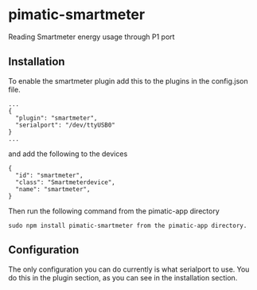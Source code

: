 pimatic-smartmeter
===============

Reading Smartmeter energy usage through P1 port

Installation
------------
To enable the smartmeter plugin add this to the plugins in the config.json file.

```
...
{
  "plugin": "smartmeter",
  "serialport": "/dev/ttyUSB0"
}
...
```

and add the following to the devices

```
{
  "id": "smartmeter",
  "class": "Smartmeterdevice",
  "name": "smartmeter",
}
```

Then run the following command from the pimatic-app directory

```
sudo npm install pimatic-smartmeter from the pimatic-app directory.
```


Configuration
-------------
The only configuration you can do currently is what serialport to use. You do this in the plugin section, as you can see in the installation section.

